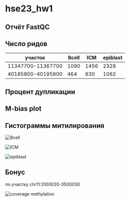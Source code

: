 # hse23_hw1

## Отчёт FastQC

## Число ридов

участок | 8cell | ICM | epiblast |
--- | --- | --- | --- | 
11347700-11367700 | 1090 | 1456 | 2328 |
40185800-40195800 | 464 | 630 | 1062 |

## Процент дупликации

## M-bias plot

## Гистограммы митилирования

![8cell](https://user-images.githubusercontent.com/103137801/218759207-ee81611c-c4c7-4fda-8cec-083f29793641.png)

![ICM](https://user-images.githubusercontent.com/103137801/218759027-3f6e7126-b7c7-4a9c-a198-31373e0edae4.png)

![epiblast](https://user-images.githubusercontent.com/103137801/218759263-ca74bb13-50a6-4a3d-beed-3730e95558b4.png)


## Бонус 

по участку chr11:3100030-3500030

![coverage methylation](https://user-images.githubusercontent.com/103137801/218758954-b50a8bd6-057c-4a48-95c7-efbd18c4828b.png)




